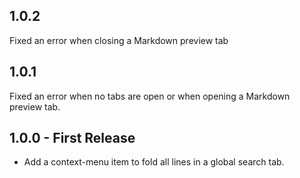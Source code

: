 ## 1.0.2
Fixed an error when closing a Markdown preview tab

## 1.0.1
Fixed an error when no tabs are open or when opening a Markdown preview tab.

## 1.0.0 - First Release
* Add a context-menu item to fold all lines in a global search tab.
